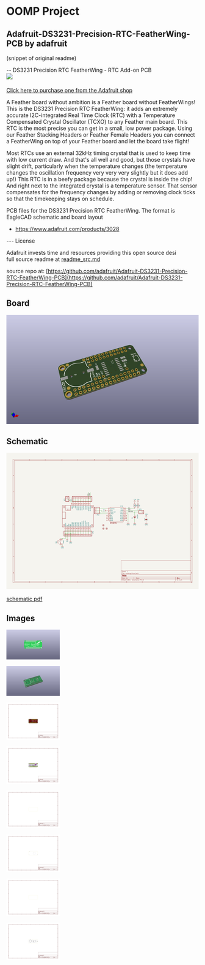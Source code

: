 # OOMP Project  
## Adafruit-DS3231-Precision-RTC-FeatherWing-PCB  by adafruit  
  
(snippet of original readme)  
  
-- DS3231 Precision RTC FeatherWing - RTC Add-on PCB  
<a href="http://www.adafruit.com/products/3028"><img src="assets/image.jpg?raw=true" width="500px"><br/>  
Click here to purchase one from the Adafruit shop</a>  
  
A Feather board without ambition is a Feather board without FeatherWings! This is the DS3231 Precision RTC FeatherWing: it adds an extremely accurate I2C-integrated Real Time Clock (RTC) with a Temperature Compensated Crystal Oscillator (TCXO)  to any Feather main board. This RTC is the most precise you can get in a small, low power package. Using our Feather Stacking Headers or Feather Female Headers you can connect a FeatherWing on top of your Feather board and let the board take flight!  
  
Most RTCs use an external 32kHz timing crystal that is used to keep time with low current draw. And that's all well and good, but those crystals have slight drift, particularly when the temperature changes (the temperature changes the oscillation frequency very very very slightly but it does add up!) This RTC is in a beefy package because the crystal is inside the chip! And right next to the integrated crystal is a temperature sensor. That sensor compensates for the frequency changes by adding or removing clock ticks so that the timekeeping stays on schedule.  
  
PCB files for the DS3231 Precision RTC FeatherWing. The format is EagleCAD schematic and board layout  
- https://www.adafruit.com/products/3028  
  
--- License  
  
Adafruit invests time and resources providing this open source desi  
  full source readme at [readme_src.md](readme_src.md)  
  
source repo at: [https://github.com/adafruit/Adafruit-DS3231-Precision-RTC-FeatherWing-PCB](https://github.com/adafruit/Adafruit-DS3231-Precision-RTC-FeatherWing-PCB)  
## Board  
  
[![working_3d.png](working_3d_600.png)](working_3d.png)  
## Schematic  
  
[![working_schematic.png](working_schematic_600.png)](working_schematic.png)  
  
[schematic pdf](working_schematic.pdf)  
## Images  
  
[![working_3D_bottom.png](working_3D_bottom_140.png)](working_3D_bottom.png)  
  
[![working_3D_top.png](working_3D_top_140.png)](working_3D_top.png)  
  
[![working_assembly_page_01.png](working_assembly_page_01_140.png)](working_assembly_page_01.png)  
  
[![working_assembly_page_02.png](working_assembly_page_02_140.png)](working_assembly_page_02.png)  
  
[![working_assembly_page_03.png](working_assembly_page_03_140.png)](working_assembly_page_03.png)  
  
[![working_assembly_page_04.png](working_assembly_page_04_140.png)](working_assembly_page_04.png)  
  
[![working_assembly_page_05.png](working_assembly_page_05_140.png)](working_assembly_page_05.png)  
  
[![working_assembly_page_06.png](working_assembly_page_06_140.png)](working_assembly_page_06.png)  
